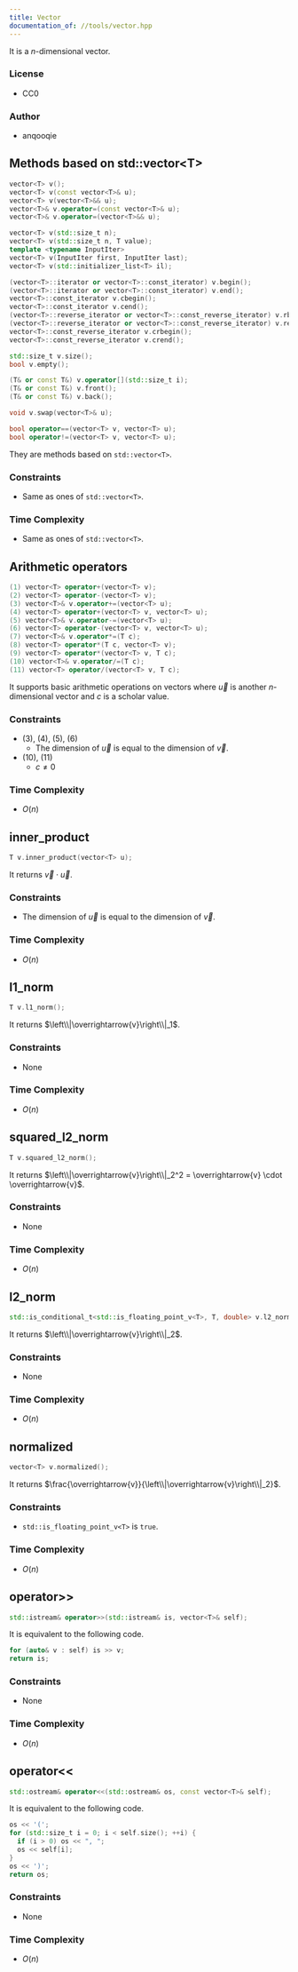 ```yaml
---
title: Vector
documentation_of: //tools/vector.hpp
---
```


It is a $n$-dimensional vector.

### License
- CC0

### Author
- anqooqie

## Methods based on std::vector&lt;T&gt;
```cpp
vector<T> v();
vector<T> v(const vector<T>& u);
vector<T> v(vector<T>&& u);
vector<T>& v.operator=(const vector<T>& u);
vector<T>& v.operator=(vector<T>&& u);

vector<T> v(std::size_t n);
vector<T> v(std::size_t n, T value);
template <typename InputIter>
vector<T> v(InputIter first, InputIter last);
vector<T> v(std::initializer_list<T> il);

(vector<T>::iterator or vector<T>::const_iterator) v.begin();
(vector<T>::iterator or vector<T>::const_iterator) v.end();
vector<T>::const_iterator v.cbegin();
vector<T>::const_iterator v.cend();
(vector<T>::reverse_iterator or vector<T>::const_reverse_iterator) v.rbegin();
(vector<T>::reverse_iterator or vector<T>::const_reverse_iterator) v.rend();
vector<T>::const_reverse_iterator v.crbegin();
vector<T>::const_reverse_iterator v.crend();

std::size_t v.size();
bool v.empty();

(T& or const T&) v.operator[](std::size_t i);
(T& or const T&) v.front();
(T& or const T&) v.back();

void v.swap(vector<T>& u);

bool operator==(vector<T> v, vector<T> u);
bool operator!=(vector<T> v, vector<T> u);
```

They are methods based on `std::vector<T>`.

### Constraints
- Same as ones of `std::vector<T>`.

### Time Complexity
- Same as ones of `std::vector<T>`.

## Arithmetic operators
```cpp
(1) vector<T> operator+(vector<T> v);
(2) vector<T> operator-(vector<T> v);
(3) vector<T>& v.operator+=(vector<T> u);
(4) vector<T> operator+(vector<T> v, vector<T> u);
(5) vector<T>& v.operator-=(vector<T> u);
(6) vector<T> operator-(vector<T> v, vector<T> u);
(7) vector<T>& v.operator*=(T c);
(8) vector<T> operator*(T c, vector<T> v);
(9) vector<T> operator*(vector<T> v, T c);
(10) vector<T>& v.operator/=(T c);
(11) vector<T> operator/(vector<T> v, T c);
```

It supports basic arithmetic operations on vectors where $\overrightarrow{u}$ is another $n$-dimensional vector and $c$ is a scholar value.

### Constraints
- (3), (4), (5), (6)
    - The dimension of $\overrightarrow{u}$ is equal to the dimension of $\overrightarrow{v}$.
- (10), (11)
    - $c \neq 0$

### Time Complexity
- $O(n)$

## inner_product
```cpp
T v.inner_product(vector<T> u);
```

It returns $\overrightarrow{v} \cdot \overrightarrow{u}$.

### Constraints
- The dimension of $\overrightarrow{u}$ is equal to the dimension of $\overrightarrow{v}$.

### Time Complexity
- $O(n)$

## l1_norm
```cpp
T v.l1_norm();
```

It returns $\left\\|\overrightarrow{v}\right\\|_1$.

### Constraints
- None

### Time Complexity
- $O(n)$

## squared_l2_norm
```cpp
T v.squared_l2_norm();
```

It returns $\left\\|\overrightarrow{v}\right\\|_2^2 = \overrightarrow{v} \cdot \overrightarrow{v}$.

### Constraints
- None

### Time Complexity
- $O(n)$

## l2_norm
```cpp
std::is_conditional_t<std::is_floating_point_v<T>, T, double> v.l2_norm();
```

It returns $\left\\|\overrightarrow{v}\right\\|_2$.

### Constraints
- None

### Time Complexity
- $O(n)$

## normalized
```cpp
vector<T> v.normalized();
```

It returns $\frac{\overrightarrow{v}}{\left\\|\overrightarrow{v}\right\\|_2}$.

### Constraints
- `std::is_floating_point_v<T>` is `true`.

### Time Complexity
- $O(n)$

## operator&gt;&gt;
```cpp
std::istream& operator>>(std::istream& is, vector<T>& self);
```

It is equivalent to the following code.

```cpp
for (auto& v : self) is >> v;
return is;
```

### Constraints
- None

### Time Complexity
- $O(n)$

## operator&lt;&lt;
```cpp
std::ostream& operator<<(std::ostream& os, const vector<T>& self);
```

It is equivalent to the following code.

```cpp
os << '(';
for (std::size_t i = 0; i < self.size(); ++i) {
  if (i > 0) os << ", ";
  os << self[i];
}
os << ')';
return os;
```

### Constraints
- None

### Time Complexity
- $O(n)$
